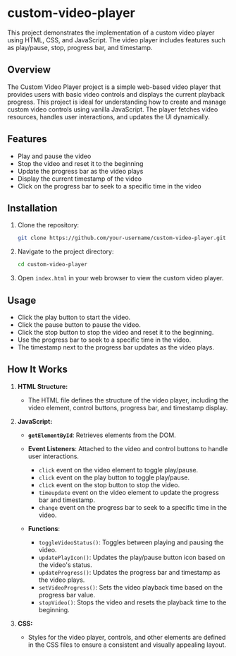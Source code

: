 # custom-video-player
This project demonstrates the implementation of a custom video player using HTML, CSS, and JavaScript. The video player includes features such as play/pause, stop, progress bar, and timestamp.

## Overview

The Custom Video Player project is a simple web-based video player that provides users with basic video controls and displays the current playback progress. This project is ideal for understanding how to create and manage custom video controls using vanilla JavaScript. The player fetches video resources, handles user interactions, and updates the UI dynamically.

## Features

- Play and pause the video
- Stop the video and reset it to the beginning
- Update the progress bar as the video plays
- Display the current timestamp of the video
- Click on the progress bar to seek to a specific time in the video

## Installation

1. Clone the repository:
    ```sh
    git clone https://github.com/your-username/custom-video-player.git
    ```

2. Navigate to the project directory:
    ```sh
    cd custom-video-player
    ```

3. Open `index.html` in your web browser to view the custom video player.

## Usage

- Click the play button to start the video.
- Click the pause button to pause the video.
- Click the stop button to stop the video and reset it to the beginning.
- Use the progress bar to seek to a specific time in the video.
- The timestamp next to the progress bar updates as the video plays.

## How It Works

1. **HTML Structure:**
   - The HTML file defines the structure of the video player, including the video element, control buttons, progress bar, and timestamp display.

2. **JavaScript:**
   - **`getElementById`**: Retrieves elements from the DOM.
   - **Event Listeners**: Attached to the video and control buttons to handle user interactions.
     - `click` event on the video element to toggle play/pause.
     - `click` event on the play button to toggle play/pause.
     - `click` event on the stop button to stop the video.
     - `timeupdate` event on the video element to update the progress bar and timestamp.
     - `change` event on the progress bar to seek to a specific time in the video.

   - **Functions**:
     - `toggleVideoStatus()`: Toggles between playing and pausing the video.
     - `updatePlayIcon()`: Updates the play/pause button icon based on the video's status.
     - `updateProgress()`: Updates the progress bar and timestamp as the video plays.
     - `setVideoProgress()`: Sets the video playback time based on the progress bar value.
     - `stopVideo()`: Stops the video and resets the playback time to the beginning.

3. **CSS:**
   - Styles for the video player, controls, and other elements are defined in the CSS files to ensure a consistent and visually appealing layout.
